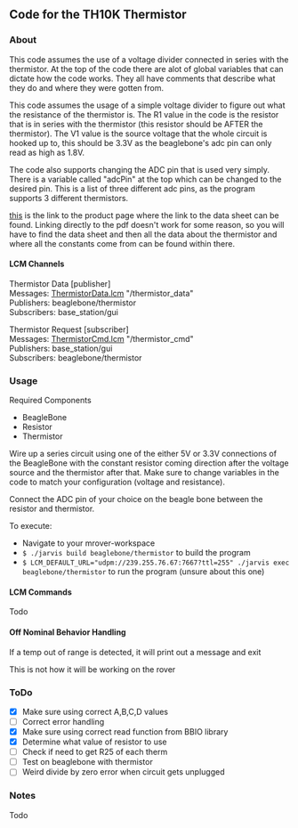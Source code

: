 Code for the TH10K Thermistor
---

### About
This code assumes the use of a voltage divider connected in series with the thermistor.  At the top of the code there are alot of global variables that can dictate how the code works.  They all have comments that describe what they do and where they were gotten from.

This code assumes the usage of a simple voltage divider to figure out what the resistance of the thermistor is.  The R1 value in the code is the resistor that is in series with the thermistor (this resistor should be AFTER the thermistor).  The V1 value is the source voltage that the whole circuit is hooked up to, this should be 3.3V as the beaglebone's adc pin can only read as high as 1.8V.

The code also supports changing the ADC pin that is used very simply.  There is a variable called "adcPin" at the top which can be changed to the desired pin.  This is a list of three different adc pins, as the program supports 3 different thermistors.

[this](https://www.thorlabs.com/thorproduct.cfm?partnumber=TH10K) is the link to the product page where the link to the data sheet can be found.  Linking directly to the pdf doesn't work for some reason, so you will have to find the data sheet and then all the data about the thermistor and where all the constants come from can be found within there.

#### LCM Channels
Thermistor Data \[publisher\] \
Messages: [ThermistorData.lcm](https://github.com/nkr101/mrover-workspace/blob/thermistor/rover_msgs/ThermistorData.lcm) "/thermistor_data" \
Publishers: beaglebone/thermistor \
Subscribers: base_station/gui

Thermistor Request \[subscriber\] \
Messages: [ThermistorCmd.lcm](https://github.com/nkr101/mrover-workspace/blob/thermistor/rover_msgs/ThermistorCmd.lcm) "/thermistor_cmd" \
Publishers: base_station/gui \
Subscribers: beaglebone/thermistor

### Usage

Required Components
- BeagleBone
- Resistor
- Thermistor

Wire up a series circuit using one of the either 5V or 3.3V connections of the BeagleBone with the constant resistor coming direction after the voltage source and the thermistor after that.  Make sure to change variables in the code to match your configuration (voltage and resistance).

Connect the ADC pin of your choice on the beagle bone between the resistor and thermistor.

To execute:
- Navigate to your mrover-workspace
- `$ ./jarvis build beaglebone/thermistor` to build the program
- `$ LCM_DEFAULT_URL="udpm://239.255.76.67:7667?ttl=255" ./jarvis exec beaglebone/thermistor` to run the program (unsure about this one)


#### LCM Commands
Todo

#### Off Nominal Behavior Handling
If a temp out of range is detected, it will print out a message and exit

This is not how it will be working on the rover 

### ToDo
- [x] Make sure using correct A,B,C,D values
- [ ] Correct error handling
- [x] Make sure using correct read function from BBIO library
- [x] Determine what value of resistor to use
- [ ] Check if need to get R25 of each therm
- [ ] Test on beaglebone with thermistor
- [ ] Weird divide by zero error when circuit gets unplugged

### Notes
Todo

